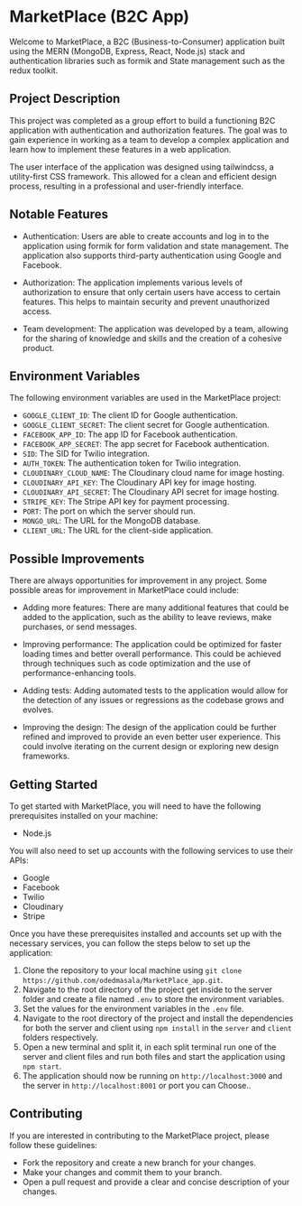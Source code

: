 # MarketPlace (B2C App)

Welcome to MarketPlace, a B2C (Business-to-Consumer) application built using the MERN (MongoDB, Express, React, Node.js) stack and authentication libraries such as formik and State management such as the redux toolkit.

## Project Description

This project was completed as a group effort to build a functioning B2C application with authentication and authorization features. The goal was to gain experience in working as a team to develop a complex application and learn how to implement these features in a web application.

The user interface of the application was designed using tailwindcss, a utility-first CSS framework. This allowed for a clean and efficient design process, resulting in a professional and user-friendly interface.

## Notable Features

- Authentication: Users are able to create accounts and log in to the application using formik for form validation and state management. The application also supports third-party authentication using Google and Facebook.

- Authorization: The application implements various levels of authorization to ensure that only certain users have access to certain features. This helps to maintain security and prevent unauthorized access.

- Team development: The application was developed by a team, allowing for the sharing of knowledge and skills and the creation of a cohesive product.

## Environment Variables

The following environment variables are used in the MarketPlace project:

- `GOOGLE_CLIENT_ID`: The client ID for Google authentication.
- `GOOGLE_CLIENT_SECRET`: The client secret for Google authentication.
- `FACEBOOK_APP_ID`: The app ID for Facebook authentication.
- `FACEBOOK_APP_SECRET`: The app secret for Facebook authentication.
- `SID`: The SID for Twilio integration.
- `AUTH_TOKEN`: The authentication token for Twilio integration.
- `CLOUDINARY_CLOUD_NAME`: The Cloudinary cloud name for image hosting.
- `CLOUDINARY_API_KEY`: The Cloudinary API key for image hosting.
- `CLOUDINARY_API_SECRET`: The Cloudinary API secret for image hosting.
- `STRIPE_KEY`: The Stripe API key for payment processing.
- `PORT`: The port on which the server should run.
- `MONGO_URL`: The URL for the MongoDB database.
- `CLIENT_URL`: The URL for the client-side application.

## Possible Improvements

There are always opportunities for improvement in any project. Some possible areas for improvement in MarketPlace could include:

- Adding more features: There are many additional features that could be added to the
application, such as the ability to leave reviews, make purchases, or send messages.

- Improving performance: The application could be optimized for faster loading times and better overall performance. This could be achieved through techniques such as code optimization and the use of performance-enhancing tools.

- Adding tests: Adding automated tests to the application would allow for the detection of any issues or regressions as the codebase grows and evolves.

- Improving the design: The design of the application could be further refined and improved to provide an even better user experience. This could involve iterating on the current design or exploring new design frameworks.

## Getting Started

To get started with MarketPlace, you will need to have the following prerequisites installed on your machine:

- Node.js

You will also need to set up accounts with the following services to use their APIs:

- Google
- Facebook
- Twilio
- Cloudinary
- Stripe

Once you have these prerequisites installed and accounts set up with the necessary services, you can follow the steps below to set up the application:

1. Clone the repository to your local machine using `git clone https://github.com/odedmasala/MarketPlace_app.git`.
2. Navigate to the root directory of the project get inside to the server folder and create a file named `.env` to store the environment variables.
3. Set the values for the environment variables in the `.env` file.
2. Navigate to the root directory of the project and install the dependencies for both the server and client using `npm install` in the `server` and `client` folders respectively.
4. Open a new terminal and split it, in each split terminal run one of the server and client files and run both files and start the application using `npm start`.
5. The application should now be running on `http://localhost:3000` and the server in `http://localhost:8001` or port you can Choose..

## Contributing

If you are interested in contributing to the MarketPlace project, please follow these guidelines:

- Fork the repository
and create a new branch for your changes.
- Make your changes and commit them to your branch.
- Open a pull request and provide a clear and concise description of your changes.
